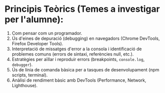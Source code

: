 # Principis Teòrics (Temes a investigar per l'alumne):

1. Com pensar com un programador.
2. Ús d'eines de depuració (debugging) en navegadors (Chrome DevTools, Firefox Developer Tools).  
3. Interpretació de missatges d'error a la consola i identificació de problemes comuns (errors de sintaxi, referències null, etc.).  
4. Estratègies per aïllar i reproduir errors (breakpoints, `console.log`, `debugger`).  
5. Ús de línia de comanda bàsica per a tasques de desenvolupament (npm scripts, terminal).  
6. Anàlisi de rendiment bàsic amb DevTools (Performance, Network, Lighthouse).  